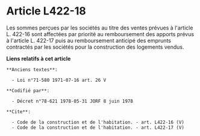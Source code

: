 # Article L422-18

Les sommes perçues par les sociétés au titre des ventes prévues à l'article L. 422-16 sont affectées par priorité au
remboursement des apports prévus à l'article L. 422-17 puis au remboursement anticipé des emprunts contractés par les
sociétés pour la construction des logements vendus.

**Liens relatifs à cet article**

	**Anciens textes**:

	  - Loi n°71-580 1971-07-16 art. 26 V

	**Codifié par**:

	  - Décret n°78-621 1978-05-31 JORF 8 juin 1978

	**Cite**:

	  - Code de la construction et de l'habitation. - art. L422-16 (V)
	  - Code de la construction et de l'habitation. - art. L422-17 (V)
